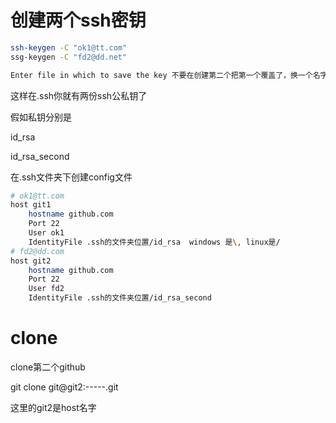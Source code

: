 # 创建两个ssh密钥


```bash
ssh-keygen -C "ok1@tt.com"
ssg-keygen -C "fd2@dd.net"

Enter file in which to save the key 不要在创建第二个把第一个覆盖了，换一个名字，比如id_rsa_second
```

这样在.ssh你就有两份ssh公私钥了

假如私钥分别是

id_rsa

id_rsa_second


在.ssh文件夹下创建config文件

```bash
# ok1@tt.com
host git1
    hostname github.com
    Port 22
    User ok1
    IdentityFile .ssh的文件夹位置/id_rsa  windows 是\, linux是/
# fd2@dd.com
host git2
    hostname github.com
    Port 22
    User fd2
    IdentityFile .ssh的文件夹位置/id_rsa_second

```

# clone

clone第二个github

git clone git@git2:-----.git

这里的git2是host名字
